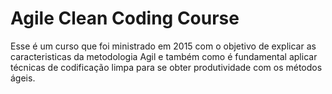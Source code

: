 # Agile Clean Coding Course

Esse é um curso que foi ministrado em 2015 com o objetivo de explicar as caracteristicas da metodologia Agil e também como é fundamental aplicar técnicas de codificação limpa para se obter produtividade com os métodos ágeis.

